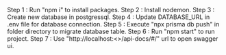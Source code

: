 Step 1 : Run "npm i" to install packages.
Step 2 : Install nodemon.
Step 3 : Create new database in postgressql.
Step 4 : Update DATABASE_URL in .env file for database connection.
Step 5 : Execute "npx prisma db push" in folder directory to migrate database table.
Step 6 : Run "npm start" to run project.
Step 7 : Use "http://localhost:<<PORT>>/api-docs/#/" url to open swagger ui.
